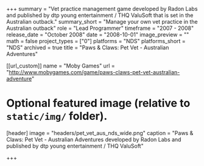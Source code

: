 +++
summary = "Vet practice management game developed by Radon Labs and published by dtp young entertainment / THQ ValuSoft that is set in the Australian outback."
summary_short = "Manage your own vet practice in the Australian outback"
role = "Lead Programmer"
timeframe = "2007 - 2008"
release_date = "October 2008"
date = "2008-10-01"
image_preview = ""
math = false
project_types = ["0"]
platforms = "NDS"
platforms_short = "NDS"
archived = true
title = "Paws & Claws: Pet Vet - Australian Adventures"

[[url_custom]]
name = "Moby Games"
url = "http://www.mobygames.com/game/paws-claws-pet-vet-australian-adventure"

# Optional featured image (relative to `static/img/` folder).
[header]
image = "headers/pet_vet_aus_nds_wide.png"
caption = "Paws & Claws: Pet Vet - Australian Adventures developed by Radon Labs and published by dtp young entertainment / THQ ValuSoft"

+++
